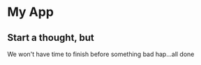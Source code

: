 # My App

## Start a thought, but

We won't have time to finish before something bad hap...all done
